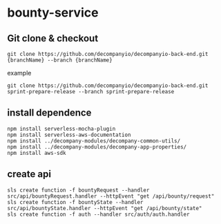 # bounty-service

## Git clone & checkout

```shell
git clone https://github.com/decompanyio/decompanyio-back-end.git {branchName} --branch {branchName}
```

example

```shell
git clone https://github.com/decompanyio/decompanyio-back-end.git sprint-prepare-release --branch sprint-prepare-release
```

## install dependence

```shell
npm install serverless-mocha-plugin
npm install serverless-aws-documentation
npm install ../decompany-modules/decompany-common-utils/
npm install ../decompany-modules/decompany-app-properties/
npm install aws-sdk
```

## create api

```shell
sls create function -f bountyRequest --handler src/api/bountyRequest.handler --httpEvent "get /api/bounty/request"
sls create function -f bountyState --handler src/api/bountyState.handler --httpEvent "get /api/bounty/state"
sls create function -f auth --handler src/auth/auth.handler

```
